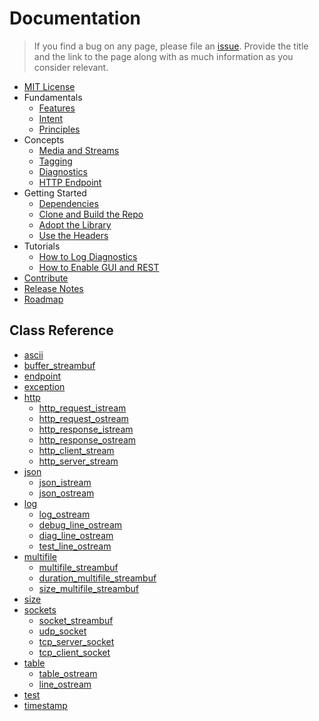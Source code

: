 # Documentation

> If you find a bug on any page, please file an [issue](../../../issues).
Provide the title and the link to the page along with as much information as you consider relevant.

- [MIT License](../LICENSE)
- Fundamentals
  - [Features](fundamentals/features.md)
  - [Intent](fundamentals/intent.md)
  - [Principles](fundamentals/principles.md)
- Concepts
  - [Media and Streams](concepts/media_and_streams.md)
  - [Tagging](concepts/tagging.md)
  - [Diagnostics](concepts/diagnostics.md)
  - [HTTP Endpoint](concepts/endpoint.md)
- Getting Started
  - [Dependencies](start/dependencies.md)
  - [Clone and Build the Repo](start/clone_and_build.md)
  - [Adopt the Library](start/adopt.md)
  - [Use the Headers](start/use.md)
- Tutorials
  - [How to Log Diagnostics](tutorials/diagnostics.md)
  - [How to Enable GUI and REST](tutorials/endpoint.md)
- [Contribute](contribute.md)
- [Release Notes](releases.md)
- [Roadmap](roadmap.md)

## Class Reference
- [ascii](ref/ascii.md)
- [buffer_streambuf](ref/buffer_streambuf.md)
- [endpoint](ref/endpoint.md)
- [exception](ref/exception.md)
- [http](ref/http.md)
  - [http_request_istream](ref/http.md)
  - [http_request_ostream](ref/http.md)
  - [http_response_istream](ref/http.md)
  - [http_response_ostream](ref/http.md)
  - [http_client_stream](ref/http.md)
  - [http_server_stream](ref/http.md)
- [json](ref/json.md)
  - [json_istream](ref/json.md)
  - [json_ostream](ref/json.md)
- [log](ref/log.md)
  - [log_ostream](ref/log.md)
  - [debug_line_ostream](ref/log.md)
  - [diag_line_ostream](ref/log.md)
  - [test_line_ostream](ref/log.md)
- [multifile](ref/multifile.md)
  - [multifile_streambuf](ref/multifile.md)
  - [duration_multifile_streambuf](ref/multifile.md)
  - [size_multifile_streambuf](ref/multifile.md)
- [size](ref/size.md)
- [sockets](ref/socket.md)
  - [socket_streambuf](ref/socket.md)
  - [udp_socket](ref/socket.md)
  - [tcp_server_socket](ref/socket.md)
  - [tcp_client_socket](ref/socket.md)
- [table](ref/table.md)
  - [table_ostream](ref/table.md)
  - [line_ostream](ref/table.md)
- [test](ref/test.md)
- [timestamp](ref/timestamp.md)
